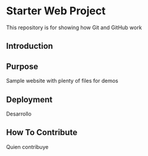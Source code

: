 # Starter Web Project

This repository is for showing how Git and GitHub work

## Introduction

## Purpose

Sample website with plenty of files for demos

## Deployment
Desarrollo

## How To Contribute
 Quien contribuye